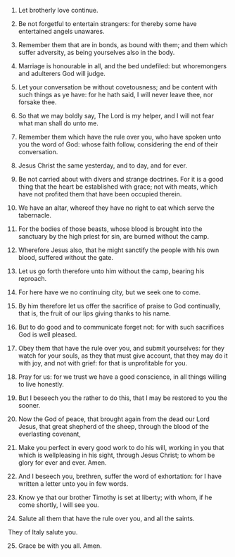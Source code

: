 1. Let brotherly love continue.

2. Be not forgetful to entertain strangers: for thereby some have
entertained angels unawares.

3. Remember them that are in bonds, as bound with them; and them
which suffer adversity, as being yourselves also in the body.

4. Marriage is honourable in all, and the bed undefiled: but
whoremongers and adulterers God will judge.

5. Let your conversation be without covetousness; and be content
with such things as ye have: for he hath said, I will never leave
thee, nor forsake thee.

6. So that we may boldly say, The Lord is my helper, and I will not
fear what man shall do unto me.

7. Remember them which have the rule over you, who have spoken unto
you the word of God: whose faith follow, considering the end of their
conversation.

8. Jesus Christ the same yesterday, and to day, and for ever.

9. Be not carried about with divers and strange doctrines. For it is
a good thing that the heart be established with grace; not with meats,
which have not profited them that have been occupied therein.

10. We have an altar, whereof they have no right to eat which serve
the tabernacle.

11. For the bodies of those beasts, whose blood is brought into the
sanctuary by the high priest for sin, are burned without the camp.

12. Wherefore Jesus also, that he might sanctify the people with his
own blood, suffered without the gate.

13. Let us go forth therefore unto him without the camp, bearing his
reproach.

14. For here have we no continuing city, but we seek one to come.

15. By him therefore let us offer the sacrifice of praise to God
continually, that is, the fruit of our lips giving thanks to his name.

16. But to do good and to communicate forget not: for with such
sacrifices God is well pleased.

17. Obey them that have the rule over you, and submit yourselves:
for they watch for your souls, as they that must give account, that
they may do it with joy, and not with grief: for that is unprofitable
for you.

18. Pray for us: for we trust we have a good conscience, in all
things willing to live honestly.

19. But I beseech you the rather to do this, that I may be restored
to you the sooner.

20. Now the God of peace, that brought again from the dead our Lord
Jesus, that great shepherd of the sheep, through the blood of the
everlasting covenant,

21. Make you perfect in every good work to do
his will, working in you that which is wellpleasing in his sight,
through Jesus Christ; to whom be glory for ever and ever. Amen.

22. And I beseech you, brethren, suffer the word of exhortation: for
I have written a letter unto you in few words.

23. Know ye that our brother Timothy is set at liberty; with whom,
if he come shortly, I will see you.

24. Salute all them that have the rule over you, and all the saints.

They of Italy salute you.

25. Grace be with you all. Amen.